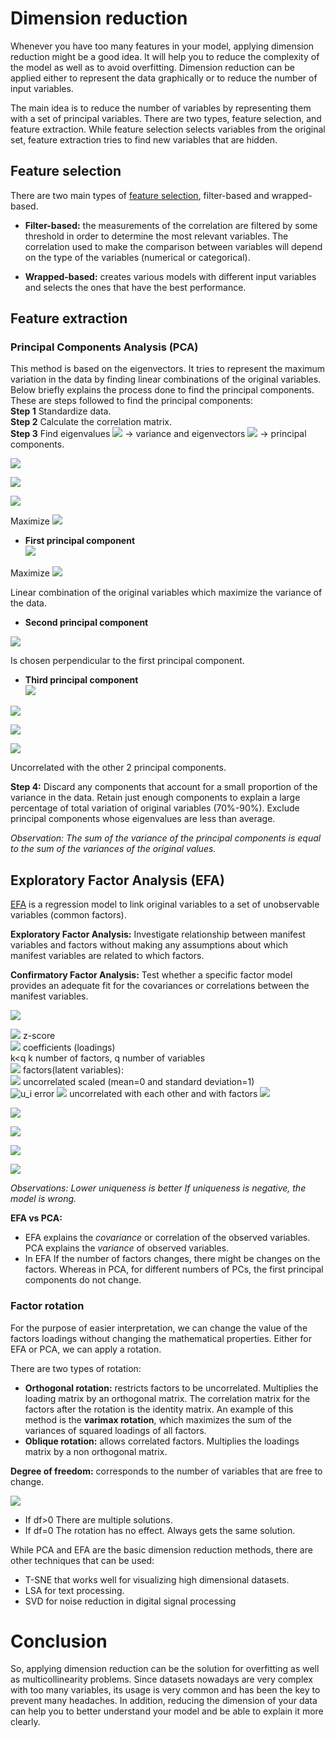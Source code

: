 # Dimension reduction 
Whenever you have too many features in your model, applying dimension reduction might be a good idea. It will help you to reduce the complexity of the model as well as to avoid overfitting. Dimension reduction can be applied either to represent the data graphically or to reduce the number of input variables. 

The main idea is to reduce the number of variables by representing them with a set of principal variables. There are two types, feature selection, and feature extraction. While feature selection selects variables from the original set, feature extraction tries to find new variables that are hidden. 

## Feature selection
There are two main types of [feature selection](https://towardsdatascience.com/the-5-feature-selection-algorithms-every-data-scientist-need-to-know-3a6b566efd2), filter-based and wrapped-based.        

* **Filter-based:** the measurements of the correlation are filtered by some threshold in order to determine the most relevant variables. The correlation used to make the comparison between variables will depend on the type of the variables (numerical or categorical).       

* **Wrapped-based:** creates various models with different input variables and selects the ones that have the best performance.    

## Feature extraction
### Principal Components Analysis (PCA) 
This method is based on the eigenvectors. It tries to represent the maximum variation in the data by finding linear combinations of the original variables. Below briefly explains the process done to find the principal components. 
These are steps followed to find the principal components:    
**Step 1** Standardize data.      
**Step 2** Calculate the correlation matrix.      
**Step 3** Find eigenvalues ![](https://render.githubusercontent.com/render/math?math=%5Clambda_1%2C%5Clambda_2%2C...%2C%5Clambda_p) -> variance and eigenvectors ![](https://render.githubusercontent.com/render/math?math=a_1%2Ca_2%2C...%2Ca_p) -> principal components.

![](https://render.githubusercontent.com/render/math?math=Z_i%3D%20a_%7Bi1%7D*x_1%2B%20a_%7Bi2%7D*x_2%20%2B...%20%2Ba_%7Bip%7D*x_p)

![](https://render.githubusercontent.com/render/math?math=%5Clambda_1%20%5Cgeq%20%5Clambda_2%5Cgeq...%5Cgeq%20%5Clambda_p%5Cgeq%200)

![](https://render.githubusercontent.com/render/math?math=a_%7Bi1%7D%5E2%2Ba_%7Bi2%7D%5E2%2B...%2Ba_%7Bip%7D%5E2%3D1)

Maximize ![](https://render.githubusercontent.com/render/math?math=Var(Z_i)%3D%20i)


* **First principal component**     
![](https://render.githubusercontent.com/render/math?math=Z1%3D%20a_%7B11%7D*x_1%2Ba_%7B12%7D*x_2%2B...%2Ba_%7B1p%7D*xp)

Maximize ![](https://render.githubusercontent.com/render/math?math=Var(Z_i))    
               
Linear combination of the original variables which maximize the variance of the data.

* **Second principal component**      

![](https://render.githubusercontent.com/render/math?math=Corr(Z_1%2CZ_2)%3D0)
       
Is chosen perpendicular to the first principal component.


* **Third principal component**         
![](https://render.githubusercontent.com/render/math?math=Z_2%3D%20a_%7B21%7D*x_1%2Ba_%7B22%7D*x_2%2B...%2Ba_%7B2p%7D*x_p)        

![](https://render.githubusercontent.com/render/math?math=Z_3%3Da_%7B31%7D*x_1%2Ba_%7B32%7D*x_2%2B...%2Ba_%7B3p%7D*x_p)

![](https://render.githubusercontent.com/render/math?math=Corr(Z_1%2CZ_3)%3D0)      

![](https://render.githubusercontent.com/render/math?math=Corr(Z_2%2CZ_3)%3D0)      

Uncorrelated with the other 2 principal components. 

**Step 4:** Discard any components that account for a small proportion of the variance in the data.
Retain just enough components to explain a large percentage of total variation of original variables (70%-90%). Exclude principal components whose eigenvalues are less than average.

*Observation: The sum of the variance of the principal components is equal to the sum of the variances of the original values.*


## Exploratory Factor Analysis (EFA) 
[EFA](https://datasciencetips.com/use-factor-analysis-to-better-understand-your-data/) is a regression model to link original variables to a set of unobservable variables (common factors). 

**Exploratory Factor Analysis:** Investigate relationship between manifest variables and factors without making any assumptions about which manifest variables are related to which factors. 

**Confirmatory Factor Analysis:** Test whether a specific factor model provides an adequate fit for the covariances or correlations between the manifest variables. 

![](https://render.githubusercontent.com/render/math?math=Z_i%3D%5Clambda_%7Bi1%7D*f_1%2B%5Clambda_%7Bi2%7Df_2%2B...%2B%5Clambda_%7Bik%7Df_k%20%2Bu_i)

![](https://render.githubusercontent.com/render/math?math=Z_i%3Dx_i-x_%7Bii%7D) z-score  
![](https://render.githubusercontent.com/render/math?math=%5Clambda_%7Bij%7D) coefficients (loadings)                 
k<q k number of factors, q number of variables        
![](https://render.githubusercontent.com/render/math?math=f_i) factors(latent variables):      
![](https://render.githubusercontent.com/render/math?math=f_1%2C%20f_2%2C...%2Cf_k)  uncorrelated
scaled (mean=0 and standard deviation=1)              
![u_i](https://render.githubusercontent.com/render/math?math=u_i) error
![](https://render.githubusercontent.com/render/math?math=u_i%2C%20u_2%2C...%2Cu_k) uncorrelated with each other and with factors ![](https://render.githubusercontent.com/render/math?math=f_1%2C%20f_2%2C...%2Cf_k)

![](https://render.githubusercontent.com/render/math?math=Var(Zi)%3D%5Clambda_%7Bi1%7D%5E2Var(f_1)%2B%5Clambda_%7Bi2%7D%5E2Var(f_2)%2B...%2B%5Clambda_%7Bik%7D%5E2Var(f_k)%20%2BVar(u_i)%20)

![](https://render.githubusercontent.com/render/math?math=Var(Z_i)%3D1%2C%20Var(f_i)%20%3D1)

![](https://render.githubusercontent.com/render/math?math=%5CRightarrow%201%3D%5Clambda_%7Bi1%7D%5E2%2B%5Clambda_%7Bi2%7D%5E2%2B...%2B%5Clambda_%7Bik%7D%5E2%20%2BVar(u_i))

![](https://render.githubusercontent.com/render/math?math=%5CRightarrow%201-(%5Clambda_%7Bi1%7D%5E2%2B%5Clambda_%7Bi2%7D%5E2%2B...%2B%5Clambda_%7Bik%7D%5E2)%20%3D%20Var(u_i))

*Observations:
Lower uniqueness is better
If uniqueness is negative, the model is wrong.*

**EFA vs PCA:**        
* EFA explains the *covariance* or correlation of the observed variables. PCA explains the *variance* of observed variables.       
* In EFA If the number of factors changes, there might be changes on the factors. Whereas in PCA, for different numbers of PCs, the first principal components do not change.


### Factor rotation
For the purpose of easier interpretation, we can change the value of the factors loadings without changing the mathematical properties. Either for EFA or PCA, we can apply a rotation. 

There are two types of rotation:          
* **Orthogonal rotation:** restricts factors to be uncorrelated. Multiplies the loading matrix by an orthogonal matrix. The correlation matrix for the factors after the rotation is the identity matrix. An example of this method is the **varimax rotation**, which maximizes the sum of the variances of squared loadings of all factors.      
* **Oblique rotation:** allows correlated factors. Multiplies the loadings matrix by a non orthogonal matrix.        

**Degree of freedom:** corresponds to the number of variables that are free to change.

![](https://render.githubusercontent.com/render/math?math=df%3D%5Cfrac%7B1%7D%7B2%7D(q-k)%5E2-%5Cfrac%7B1%7D%7B2%7D(q%2Bk))

* If df>0 There are multiple solutions.      
* If df=0 The rotation has no effect. Always gets the same solution.

While PCA and EFA are the basic dimension reduction methods, there are other techniques that can be used:     
* T-SNE that works well for visualizing high dimensional datasets.    
* LSA for text processing.     
* SVD for noise reduction in digital signal processing       

# Conclusion
So, applying dimension reduction can be the solution for overfitting as well as multicollinearity problems. Since datasets nowadays are very complex with too many variables, its usage is very common and has been the key to prevent many headaches. In addition, reducing the dimension of your data can help you to better understand your model and be able to explain it more clearly.  
